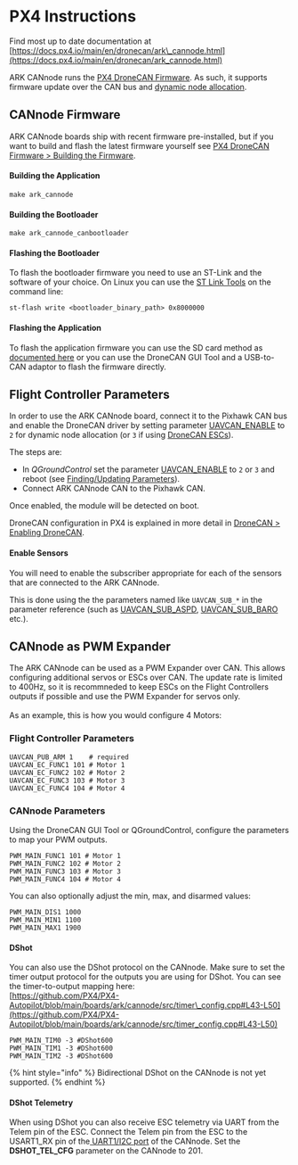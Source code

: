 # PX4 Instructions

Find most up to date documentation at [https://docs.px4.io/main/en/dronecan/ark\_cannode.html](https://docs.px4.io/main/en/dronecan/ark_cannode.html)

ARK CANnode runs the [PX4 DroneCAN Firmware](https://docs.px4.io/main/en/dronecan/px4_cannode_fw.html). As such, it supports firmware update over the CAN bus and [dynamic node allocation](https://docs.px4.io/main/en/dronecan/#node-id-allocation).

## CANnode Firmware

ARK CANnode boards ship with recent firmware pre-installed, but if you want to build and flash the latest firmware yourself see [PX4 DroneCAN Firmware > Building the Firmware](https://docs.px4.io/main/en/dronecan/px4_cannode_fw.html#building-the-firmware).

#### Building the Application&#x20;

```
make ark_cannode
```

#### Building the Bootloader&#x20;

```
make ark_cannode_canbootloader
```

#### Flashing the Bootloader

To flash the bootloader firmware you need to use an ST-Link and the software of your choice. On Linux you can use the [ST Link Tools](https://github.com/stlink-org/stlink) on the command line:

```
st-flash write <bootloader_binary_path> 0x8000000
```

#### Flashing the Application

To flash the application firmware you can use the SD card method as [documented here](https://docs.px4.io/main/en/dronecan/#firmware-update) or you can use the DroneCAN GUI Tool and a USB-to-CAN adaptor to flash the firmware directly.

## Flight Controller Parameters

In order to use the ARK CANnode board, connect it to the Pixhawk CAN bus and enable the DroneCAN driver by setting parameter [UAVCAN\_ENABLE](https://docs.px4.io/main/en/advanced_config/parameter_reference.html#UAVCAN_ENABLE) to `2` for dynamic node allocation (or `3` if using [DroneCAN ESCs](https://docs.px4.io/main/en/dronecan/escs.html)).

The steps are:

* In _QGroundControl_ set the parameter [UAVCAN\_ENABLE](https://docs.px4.io/main/en/advanced_config/parameter_reference.html#UAVCAN_ENABLE) to `2` or `3` and reboot (see [Finding/Updating Parameters](https://docs.px4.io/main/en/advanced_config/parameters.html)).
* Connect ARK CANnode CAN to the Pixhawk CAN.

Once enabled, the module will be detected on boot.

DroneCAN configuration in PX4 is explained in more detail in [DroneCAN > Enabling DroneCAN](https://docs.px4.io/main/en/dronecan/#enabling-dronecan).

#### Enable Sensors <a href="#enable-sensors" id="enable-sensors"></a>

You will need to enable the subscriber appropriate for each of the sensors that are connected to the ARK CANnode.

This is done using the the parameters named like `UAVCAN_SUB_*` in the parameter reference (such as [UAVCAN\_SUB\_ASPD](https://docs.px4.io/main/en/advanced_config/parameter_reference.html#UAVCAN_SUB_ASPD), [UAVCAN\_SUB\_BARO](https://docs.px4.io/main/en/advanced_config/parameter_reference.html#UAVCAN_SUB_BARO) etc.).

## CANnode as PWM Expander

The ARK CANnode can be used as a PWM Expander over CAN. This allows configuring additional servos or ESCs over CAN. The update rate is limited to 400Hz, so it is recommneded to keep ESCs on the Flight Controllers outputs if possible and use the PWM Expander for servos only.\
\
As an example, this is how you would configure 4 Motors:

### Flight Controller Parameters

```
UAVCAN_PUB_ARM 1    # required
UAVCAN_EC_FUNC1 101 # Motor 1
UAVCAN_EC_FUNC2 102 # Motor 2
UAVCAN_EC_FUNC3 103 # Motor 3
UAVCAN_EC_FUNC4 104 # Motor 4
```

### CANnode Parameters

Using the DroneCAN GUI Tool or QGroundControl, configure the parameters to map your PWM outputs.

```
PWM_MAIN_FUNC1 101 # Motor 1
PWM_MAIN_FUNC2 102 # Motor 2
PWM_MAIN_FUNC3 103 # Motor 3
PWM_MAIN_FUNC4 104 # Motor 4
```

You can also optionally adjust the min, max, and disarmed values:

```
PWM_MAIN_DIS1 1000
PWM_MAIN_MIN1 1100
PWM_MAIN_MAX1 1900
```

#### DShot

You can also use the DShot protocol on the CANnode. Make sure to set the timer output protocol for the outputs you are using for DShot. You can see the timer-to-output mapping here:\
[https://github.com/PX4/PX4-Autopilot/blob/main/boards/ark/cannode/src/timer\_config.cpp#L43-L50](https://github.com/PX4/PX4-Autopilot/blob/main/boards/ark/cannode/src/timer_config.cpp#L43-L50)

```
PWM_MAIN_TIM0 -3 #DShot600
PWM_MAIN_TIM1 -3 #DShot600
PWM_MAIN_TIM2 -3 #DShot600
```

{% hint style="info" %}
Bidirectional DShot on the CANnode is not yet supported.
{% endhint %}

#### DShot Telemetry

When using DShot you can also receive ESC telemetry via UART from the Telem pin of the ESC. Connect the Telem pin from the ESC to the USART1\_RX pin of the[ UART1/I2C port](https://arkelectron.gitbook.io/ark-documentation/sensor/ark-cannode#uart1-i2c1-6-pin-jst-gh) of the CANnode. Set the **DSHOT\_TEL\_CFG** parameter on the CANnode to 201.
